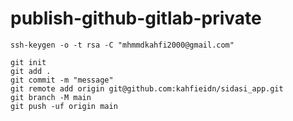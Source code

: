 # publish-github-gitlab-private


`ssh-keygen -o -t rsa -C "mhmmdkahfi2000@gmail.com"`

```
git init
git add .
git commit -m "message"
git remote add origin git@github.com:kahfieidn/sidasi_app.git
git branch -M main
git push -uf origin main
```
